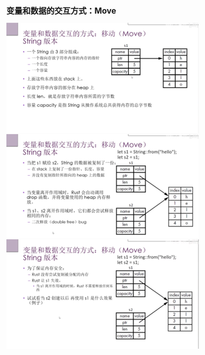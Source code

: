## 变量和数据的交互方式：Move


<img src="../images/move_1.png">
<img src="../images/move_2.png">
<img src="../images/move_3.png">

